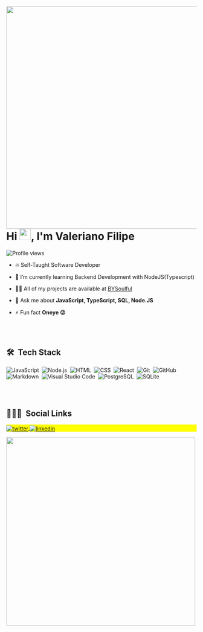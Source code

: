 <img align="right" height="590em" src="https://raw.githubusercontent.com/gist/maykbrito/618ef18e3bbb7cdfd200f3a4fc1aabc6/raw/201d47c76006c99fe0dc55ea92e76bdca5537f08/githubcard.svg"/>
<h1 align="left">Hi <img src="https://raw.githubusercontent.com/kaueMarques/kaueMarques/master/hi.gif" width="30px">, I'm Valeriano Filipe</h1>
<p align="left"> <img src="https://komarev.com/ghpvc/?username=Valeriano&color=yellow" alt="Profile views" /> </p>

- 🔥 Self-Taught Software Developer 

- 🌱 I’m currently learning Backend Development with NodeJS(Typescript)
  
- 👨‍💻 All of my projects are available at [BYSoulful](http://bysoulful.me)
  
- 💬 Ask me about **JavaScript, TypeScript, SQL, Node.JS**

- ⚡ Fun fact **Oneye 😜**

<br><br>

## 🛠 &nbsp;Tech Stack

![JavaScript](https://img.shields.io/badge/-JavaScript-05122A?style=flat&logo=javascript)&nbsp;
![Node.js](https://img.shields.io/badge/-Node.js-05122A?style=flat&logo=node.js)&nbsp;
![HTML](https://img.shields.io/badge/-HTML-05122A?style=flat&logo=HTML5)&nbsp;
![CSS](https://img.shields.io/badge/-CSS-05122A?style=flat&logo=CSS3&logoColor=1572B6)&nbsp;
![React](https://img.shields.io/badge/-React-05122A?style=flat&logo=react)&nbsp;
![Git](https://img.shields.io/badge/-Git-05122A?style=flat&logo=git)&nbsp;
![GitHub](https://img.shields.io/badge/-GitHub-05122A?style=flat&logo=github)&nbsp;
![Markdown](https://img.shields.io/badge/-Markdown-05122A?style=flat&logo=markdown)&nbsp;
![Visual Studio Code](https://img.shields.io/badge/-Visual%20Studio%20Code-05122A?style=flat&logo=visual-studio-code&logoColor=007ACC)&nbsp;
![PostgreSQL](https://img.shields.io/badge/-PostgreSQL-05122A?style=flat&logo=postgresql)&nbsp;
![SQLite](https://img.shields.io/badge/-SQLite-05122A?style=flat&logo=sqlite)&nbsp;

<br><br>

<!--
## ⚙️ &nbsp;GitHub Analytics

<p align="left">
<img width="530em" src="https://github-readme-stats.vercel.app/api?username=valerianofilpec&show_icons=true&theme=vision-friendly-dark" alt="valerianofilipec's stats"/>
<img width="530em" src="https://github-readme-stats.vercel.app/api/top-langs/?username=valerianofilipec&layout=compact&theme=vision-friendly-dark" alt="valerianofilipec's most languages"/>
</p>

<br><br>
-->
## 👨🏾‍💻 &nbsp;Social Links

<p align="left" style="background:yellow">
<a href="https://twitter.com/williamfilipec" target="_blank">
  <img align="center" src="https://img.shields.io/badge/-williamfilipec-05122A?style=flat&logo=twitter" alt="twitter"/>  
</a>
<a href="https://linkedin.com/in/valerianofilipec" target="_blank">
  <img align="center" src="https://img.shields.io/badge/-valerianofilipec-05122A?style=flat&logo=linkedin" alt="linkedin"/>
</a>
</p>

<img width="500em" src="https://github-readme-twitter-gazf.vercel.app/api?id=valerianofilipec&layout=wide&show_reply=off&show_retweet=off" />
